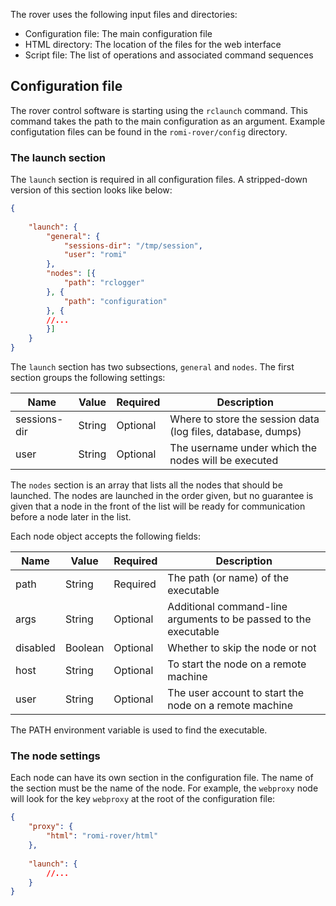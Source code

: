 
The rover uses the following input files and directories:

* Configuration file: The main configuration file
* HTML directory: The location of the files for the web interface 
* Script file: The list of operations and associated command sequences




## Configuration file

The rover control software is starting using the `rclaunch`
command. This command takes the path to the main configuration as an
argument. Example configutation files can be found in the
`romi-rover/config` directory.

### The launch section

The `launch` section is required in all configuration files. A
stripped-down version of this section looks like below:


```json
{    
    
    "launch": {
        "general": {
            "sessions-dir": "/tmp/session",
            "user": "romi"
        },
        "nodes": [{
            "path": "rclogger"
        }, {
            "path": "configuration"
        }, {
        //...
        }]
    }
}
```

The `launch` section has two subsections, `general` and `nodes`. The
first section groups the following settings:


| Name          | Value  | Required | Description  |
| ------------- | ------ | -------- | -----------  |
| sessions-dir  | String | Optional | Where to store the session data (log files, database, dumps) |
| user          | String | Optional | The username under which the nodes will be executed |


The `nodes` section is an array that lists all the nodes that should
be launched. The nodes are launched in the order given, but no
guarantee is given that a node in the front of the list will be ready
for communication before a node later in the list.

Each node object accepts the following fields:

| Name          | Value   | Required | Description  |
| ------------- | ------- | -------- | ------------ |
| path          | String  | Required | The path (or name) of the executable |
| args          | String  | Optional | Additional command-line arguments to be passed to the executable |
| disabled      | Boolean | Optional | Whether to skip the node or not |
| host          | String  | Optional | To start the node on a remote machine |
| user          | String  | Optional | The user account to start the node on a remote machine |

The PATH environment variable is used to find the executable.



### The node settings

Each node can have its own section in the configuration file. The name
of the section must be the name of the node. For example, the
`webproxy` node will look for the key `webproxy` at the root of the
configuration file:

```json
{    
    "proxy": {
        "html": "romi-rover/html"
    },
        
    "launch": {
        //...
    }
}
```






